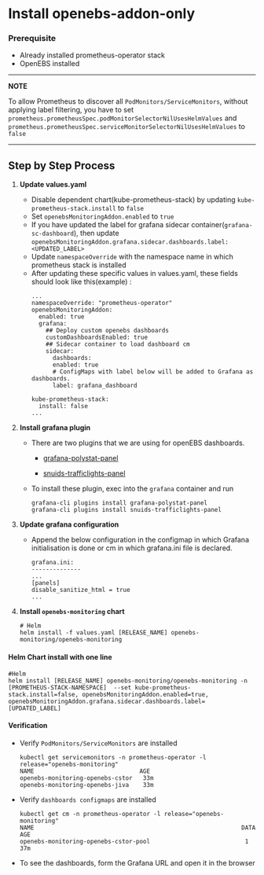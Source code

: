 # Install openebs-addon-only

### Prerequisite

- Already installed prometheus-operator stack
- OpenEBS installed

---
**NOTE**

To allow Prometheus to discover all `PodMonitors/ServiceMonitors`, without applying label filtering, you have to set `prometheus.prometheusSpec.podMonitorSelectorNilUsesHelmValues` and `prometheus.prometheusSpec.serviceMonitorSelectorNilUsesHelmValues` to `false`

---

## Step by Step Process

1. **Update values.yaml**
   
   -  Disable dependent chart(kube-prometheus-stack) by updating `kube-prometheus-stack.install` to `false`
   -  Set `openebsMonitoringAddon.enabled` to `true` 
   -  If you have updated the label for grafana sidecar container(`grafana-sc-dashboard`), then update `openebsMonitoringAddon.grafana.sidecar.dashboards.label: <UPDATED_LABEL>`
   -  Update `namespaceOverride` with the namespace name in which prometheus stack is installed
   -  After updating these specific values in values.yaml, these fields should look like this(example) :
		```console
		...
		namespaceOverride: "prometheus-operator"
		openebsMonitoringAddon:
		  enabled: true
		  grafana:
		    ## Deploy custom openebs dashboards
		    customDashboardsEnabled: true
		    ## Sidecar container to load dashboard cm
		    sidecar:
			  dashboards:
			  enabled: true
			  # ConfigMaps with label below will be added to Grafana as dashboards.
			  label: grafana_dashboard

		kube-prometheus-stack:
		  install: false
		...
		```

2. **Install grafana plugin**
   
   -   There are two plugins that we are using for openEBS dashboards.
  
       -  [grafana-polystat-panel]([https://link](https://grafana.com/grafana/plugins/grafana-polystat-panel/))

       -  [snuids-trafficlights-panel]([https://link](https://grafana.com/grafana/plugins/snuids-trafficlights-panel/))
       
    -  To install these plugin, exec into the `grafana` container  and run
		```
		grafana-cli plugins install grafana-polystat-panel 
		grafana-cli plugins install snuids-trafficlights-panel
		```
3. **Update grafana configuration**
   
   - Append the below configuration in the configmap in which Grafana initialisation is done or cm in which grafana.ini file is declared.
		```console
		grafana.ini:
		--------------
		...
		[panels]
		disable_sanitize_html = true
		...
		```


4. **Install `openebs-monitoring` chart**
   
	```console
	# Helm
	helm install -f values.yaml [RELEASE_NAME] openebs-monitoring/openebs-monitoring
	```

#### Helm Chart install with one line

```console
#Helm
helm install [RELEASE_NAME] openebs-monitoring/openebs-monitoring -n  [PROMETHEUS-STACK-NAMESPACE]  --set kube-prometheus-stack.install=false, openebsMonitoringAddon.enabled=true, openebsMonitoringAddon.grafana.sidecar.dashboards.label=[UPDATED_LABEL]
```

#### Verification

-  Verify `PodMonitors/ServiceMonitors` are installed

	```console
	kubectl get servicemonitors -n prometheus-operator -l  release="openebs-monitoring"                
	NAME                              AGE
	openebs-monitoring-openebs-cstor   33m
	openebs-monitoring-openebs-jiva    33m
	```

-  Verify `dashboards configmaps` are installed
 
    ```console
	kubectl get cm -n prometheus-operator -l release="openebs-monitoring"
	NAME                                                           DATA   AGE
	openebs-monitoring-openebs-cstor-pool                           1      37m
	```

- To see the dashboards, form the Grafana URL and open it in the browser


